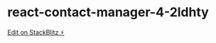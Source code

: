 # react-contact-manager-4-2ldhty

[Edit on StackBlitz ⚡️](https://stackblitz.com/edit/react-contact-manager-4-2ldhty)